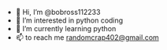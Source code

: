 - 👋 Hi, I’m @bobross112233
- 👀 I’m interested in python coding
- 🌱 I’m currently learning python
- 📫 to reach me randomcrap402@gmail.com

<!---
bobross112233/bobross112233 is a ✨ special ✨ repository because its `README.md` (this file) appears on your GitHub profile.
You can click the Preview link to take a look at your changes.
--->
